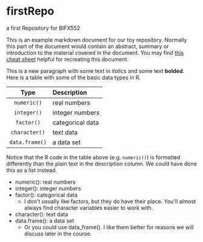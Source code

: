 # firstRepo
a first Repository for BIFX552

This is an example markdown document for our toy repository. Normally this part of the document would contain an abstract, summary or introduction to the material covered in the document. You may find [this cheat sheet](https://github.com/adam-p/markdown-here/wiki/Markdown-Cheatsheet) helpful for recreating this document.

This is a new paragraph with some text in *italics* and some text **bolded**. Here is a table with some of the basic data types in R.

|**Type**   |**Description** |
|:---------:|:---------------|
|`numeric()`  |real numbers |
|`integer()`  |integer numbers |
|`factor()`   |categorical data|
|`character()`|text data |
|`data.frame()`|a data set  |

Notice that the R code in the table above (e.g. `numeric()`) is formatted differently than the plain text in the description column. We could have done this as a list instead.

* numeric(): real numbers
* integer(): integer numbers
* factor(): categorical data
    * I don't usually like factors, but they do have their place. You'll almost always find character variables easier to work with.
* character(): text data
* data.frame(): a data set
    * Or you could use data_frame(). I like them better for reasons we will discuss later in the course.
    
    





    
    
